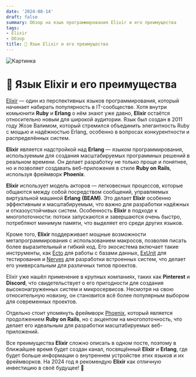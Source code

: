 ```yaml
---
date: '2024-08-14'
draft: false
summary: Обзор на язык программирования Elixir и его преимущества
tags:
- Elixir
- Обзор
title: 🧪 Язык Elixir и его преимущества
---
```


![Картинка](http://localhost:1313/images/posts/image_10.jpg)

# 🧪 **Язык Elixir и его преимущества**

[Elixir](https://elixir-lang.org/) — один из перспективных языков программирования, который начинает набирать популярность в IT-сообществе. Хотя внутри комьюнити **Ruby** и **Erlang** о нём знают уже давно, **Elixir** остаётся относительно новым для широкой аудитории. Язык был создан в 2011 году Жозе Валимом, который стремился объединить элегантность Ruby с мощью и надёжностью Erlang, особенно в вопросах конкурентности и распределённых систем.

**Elixir** является надстройкой над **Erlang** — языком программирования, используемым для создания масштабируемых программных решений в реальном времени. Он делает разработку не только проще и понятнее, но и позволяет создавать веб-приложения в стиле **Ruby on Rails**, используя фреймворк **Phoenix**.

**Elixir** использует модель акторов — легковесных процессов, которые общаются между собой посредством сообщений, управляемых виртуальной машиной **Erlang** **__(BEAM)__**. Это делает **Elixir** особенно эффективным и масштабируемым, что важно для разработки надёжных и отказоустойчивых систем. Особенность **Elixir** в подходе к многопоточности: потоки запускаются и завершаются очень быстро, потребляют минимум памяти, что выделяет его среди других языков.

Кроме того, **Elixir** поддерживает мощные возможности метапрограммирования с использованием макросов, позволяя писать более выразительный и гибкий код. Его экосистема включает такие инструменты, как [Ecto](https://hexdocs.pm/ecto/Ecto.html) для работы с базами данных, [ExUnit](https://hexdocs.pm/ex_unit/1.12/ExUnit.html) для тестирования и [Nerves](https://nerves-project.org/) для разработки встроенных систем, что делает его универсальным для различных типов проектов.

Elixir уже нашёл применение в крупных компаниях, таких как **Pinterest** и **Discord**, что свидетельствует о его пригодности для создания высоконагруженных систем и микросервисов. Несмотря на свою относительную новизну, он становится всё более популярным выбором для современных проектов.

Отдельно стоит упомянуть фреймворк [Phoenix](https://www.phoenixframework.org/), который является продолжением **Ruby on Rails**, но с акцентом на многопоточность, что делает его идеальным для разработки масштабируемых веб-приложений.

Все преимущества **Elixir** сложно описать в одном посте, поэтому в ближайшее время будет создан канал, посвящённый **Elixir** и **Erlang**, где будет больше информации о внутреннем устройстве этих языков и их фреймворков. На 2024 год я рекомендую **Elixir** как отличную инвестицию в своё будущее! 🎉
